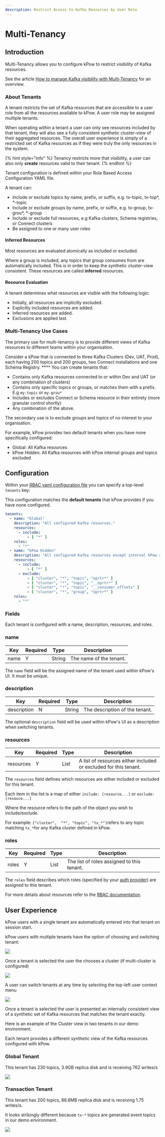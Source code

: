 ```yaml
---
description: Restrict Access to Kafka Resources by User Role
---
```


# Multi-Tenancy

## Introduction

Multi-Tenancy allows you to configure kPow to restrict visibility of Kafka resources.

See the article [How to manage Kafka visibility with Multi-Tenancy](https://kpow.io/how-to/manage-kafka-visibility-with-multi-tenancy/) for an overview.

### **About Tenants**

A tenant restricts the set of Kafka resources that are accessible to a user role from all the resources available to kPow. A user role may be assigned multiple tenants.

When operating within a tenant a user can only see resources included by that tenant, they will also see a fully consistent synthetic cluster-view of their aggregated resources. The overall user experience is simply of a restricted set of Kafka resources as if they were truly the only resources in the system.

{% hint style="info" %}
Tenancy restricts more that visibility, a user can also only **create** resources valid to their tenant.
{% endhint %}

Tenant configuration is defined within your Role Based Access Configuration YAML file.

A tenant can:

* Include or exclude topics by name, prefix, or suffix, e.g. tx-topic, tx-top\*, \*-topic
* Include or exclude groups by name, prefix, or suffix, e.g. tx-group, tx-grou\*, \*-group
* Include or exclude full resources, e.g Kafka clusters, Schema registries, or Connect clusters
* Be assigned to one or many user roles

#### Inferred Resources

Most resources are evaluated atomically as included or excluded.

Where a group is included, any topics that group consumes from are automatically included. This is in order to keep the synthetic cluster-view consistent. These resources are called **inferred** resources.

#### Resource Evaluation

A tenant determines what resources are visible with the following logic:

* Initially, all resources are implicitly excluded.
* Explicitly included resources are added.
* Inferred resources are added.
* Exclusions are applied last.

### Multi-Tenancy Use Cases

The primary use for multi-tenancy is to provide different views of Kafka resources to different teams within your organisation.

Consider a kPow that is connected to three Kafka Clusters (Dev, UAT, Prod), each having 200 topics and 200 groups, two Connect installations and one Schema Registry. **** You can create tenants that:

* Contains only Kafka resources connected to or within Dev and UAT (or any combination of clusters)
* Contains only specific topics or groups, or matches them with a prefix. E.g `my-topic` or `my-grou*`
* Includes or excludes Connect or Schema resource in their entirety (more granular control shortly)
* Any combination of the above.

The secondary use is to exclude groups and topics of no interest to your organisation.

For example, kPow provides two default tenants when you have none specifically configured:&#x20;

* Global: All Kafka resources
* kPow Hidden: All Kafka resources with kPow internal groups and topics excluded

## Configuration

Within your [RBAC yaml configuration file](role-based-access-control.md) you can specify a top-level `tenants` key:

This configuration matches the **default tenants** that kPow provides if you have none configured.

```yaml
tenants:
  - name: "Global"
    description: "All configured Kafka resources."
    resources:
      - include:
          - [ "*" ]
    roles:
      - "*"
  - name: "kPow Hidden"
    description: "All configured Kafka resources except internal kPow resources and __consumer_offsets."
    resources:
      - include:
          - [ "*" ]    
      - exclude:
          - [ "cluster", "*", "topic", "oprtr*" ]
          - [ "cluster", "*", "topic", "__oprtr*" ]
          - [ "cluster", "*", "topic", "__consumer_offsets" ]
          - [ "cluster", "*", "group", "oprtr*" ]
    roles:
      - "*"
```

### Fields

Each tenant is configured with a name, description, resources, and roles.

### name

| Key  | Required | Type   | Description             |
| ---- | -------- | ------ | ----------------------- |
| name | Y        | String | The name of the tenant. |

The `name` field will be the assigned name of the tenant used within kPow's UI. It must be unique.

### description

| Key         | Required | Type   | Description                    |
| ----------- | -------- | ------ | ------------------------------ |
| description | N        | String | The description of the tenant. |

The optional `description` field will be used within kPow's UI as a description when switching tenants.&#x20;

### resources

| Key       | Required | Type | Description                                                      |
| --------- | -------- | ---- | ---------------------------------------------------------------- |
| resources | Y        | List | A list of resources either included or excluded for this tenant. |

The `resources` field defines which resources are either included or excluded for this tenant.

Each item in the list is a map of either `include: [resource...]` or `exclude: [resouce...]`&#x20;

Where the resource refers to the path of the object you wish to include/exclude.&#x20;

For example: `["cluster",  "*", "topic", "tx_*"]`refers to any topic matching `tx_*`for any Kafka cluster defined in kPow.

### roles

| Key   | Required | Type | Description                                |
| ----- | -------- | ---- | ------------------------------------------ |
| roles | Y        | List | The list of roles assigned to this tenant. |

The `roles` field describes which roles (specified by your [auth provider](../authentication/overview.md#kpow-and-user-authentication)) are assigned to this tenant.

For more details about resources refer to the [RBAC documentation](role-based-access-control.md#resources).&#x20;

## User Experience

kPow users with a single tenant are automatically entered into that tenant on session start.

kPow users with multiple tenants have the option of choosing and switching tenant:

![](../.gitbook/assets/kpow-select-tenant.png)

Once a tenant is selected the user the chooses a cluster (if multi-cluster is configured)

![](../.gitbook/assets/kpow-select-cluster.png)

A user can switch tenants at any time by selecting the top-left user context menu

![](<../.gitbook/assets/kpow-switch-tenant (1).png>)

Once a tenant is selected the user is presented an internally consistent view of a synthetic set of Kafka resources that matches the tenant exactly.

Here is an example of the Cluster view in two tenants in our demo environment.

Each tenant provides a different synthetic view of the Kafka resources configured with kPow.

### **Global Tenant**

This tenant has 230 topics, 3.9GB replica disk and is receiving 762 writes/s

![](../.gitbook/assets/kpow-demo-tenant-1.png)

### Transaction Tenant

This tenant has 200 topics, 86.8MB replica disk and is receiving 1.75 writes/s.

It looks strikingly different because `tx-*` topics are generated event topics in our demo environment.

![](../.gitbook/assets/kpow-demo-tenant-2.png)

